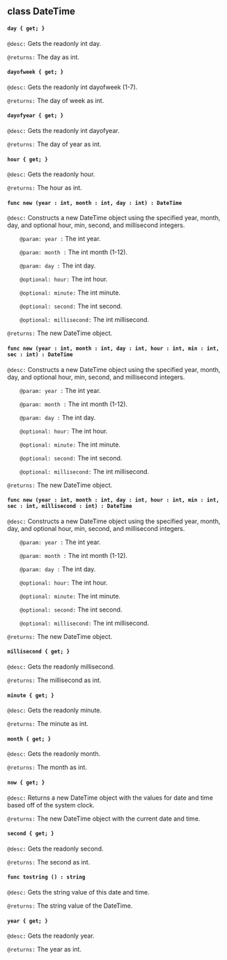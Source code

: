 ## class DateTime

#### ```day { get; }```


```@desc:``` Gets the readonly int day.

```@returns:``` The day as int.

#### ```dayofweek { get; }```


```@desc:``` Gets the readonly int dayofweek (1-7).

```@returns:``` The day of week as int.

#### ```dayofyear { get; }```


```@desc:``` Gets the readonly int dayofyear.

```@returns:``` The day of year as int.

#### ```hour { get; }```


```@desc:``` Gets the readonly hour.

```@returns:``` The hour as int.

#### ```func new (year : int, month : int, day : int) : DateTime```


```@desc:``` Constructs a new DateTime object using the specified year, month, day, and optional hour, min, second, and millisecond integers.

```    @param: year :``` The int year.

```    @param: month :``` The int month (1-12).

```    @param: day :``` The int day.

```    @optional: hour:``` The int hour.

```    @optional: minute:``` The int minute.

```    @optional: second:``` The int second.

```    @optional: millisecond:``` The int millisecond.

```@returns:``` The new DateTime object.

#### ```func new (year : int, month : int, day : int, hour : int, min : int, sec : int) : DateTime```


```@desc:``` Constructs a new DateTime object using the specified year, month, day, and optional hour, min, second, and millisecond integers.

```    @param: year :``` The int year.

```    @param: month :``` The int month (1-12).

```    @param: day :``` The int day.

```    @optional: hour:``` The int hour.

```    @optional: minute:``` The int minute.

```    @optional: second:``` The int second.

```    @optional: millisecond:``` The int millisecond.

```@returns:``` The new DateTime object.

#### ```func new (year : int, month : int, day : int, hour : int, min : int, sec : int, millisecond : int) : DateTime```


```@desc:``` Constructs a new DateTime object using the specified year, month, day, and optional hour, min, second, and millisecond integers.

```    @param: year :``` The int year.

```    @param: month :``` The int month (1-12).

```    @param: day :``` The int day.

```    @optional: hour:``` The int hour.

```    @optional: minute:``` The int minute.

```    @optional: second:``` The int second.

```    @optional: millisecond:``` The int millisecond.

```@returns:``` The new DateTime object.

#### ```millisecond { get; }```


```@desc:``` Gets the readonly millisecond.

```@returns:``` The millisecond as int.

#### ```minute { get; }```


```@desc:``` Gets the readonly minute.

```@returns:``` The minute as int.

#### ```month { get; }```


```@desc:``` Gets the readonly month.

```@returns:``` The month as int.

#### ```now { get; }```


```@desc:``` Returns a new DateTime object with the values for date and time based off of the system clock.

```@returns:``` The new DateTime object with the current date and time.

#### ```second { get; }```


```@desc:``` Gets the readonly second.

```@returns:``` The second as int.

#### ```func tostring () : string```


```@desc:``` Gets the string value of this date and time.

```@returns:``` The string value of the DateTime.

#### ```year { get; }```


```@desc:``` Gets the readonly year.

```@returns:``` The year as int.

